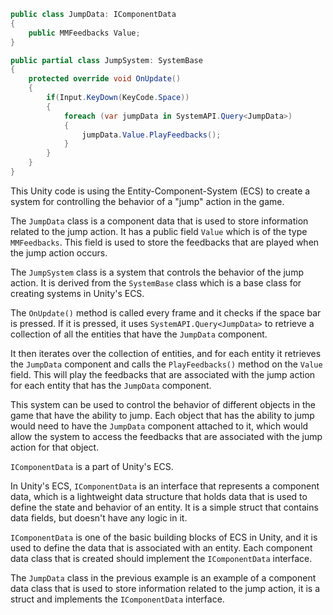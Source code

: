 ```C#
public class JumpData: IComponentData
{
	public MMFeedbacks Value;
}

public partial class JumpSystem: SystemBase
{
	protected override void OnUpdate()
	{
		if(Input.KeyDown(KeyCode.Space))
		{
			foreach (var jumpData in SystemAPI.Query<JumpData>)
			{
				jumpData.Value.PlayFeedbacks();
			}
		}
	}
}
```

This Unity code is using the Entity-Component-System (ECS) to create a system for controlling the behavior of a "jump" action in the game.

The `JumpData` class is a component data that is used to store information related to the jump action. It has a public field `Value` which is of the type `MMFeedbacks`. This field is used to store the feedbacks that are played when the jump action occurs.

The `JumpSystem` class is a system that controls the behavior of the jump action. It is derived from the `SystemBase` class which is a base class for creating systems in Unity's ECS.

The `OnUpdate()` method is called every frame and it checks if the space bar is pressed. If it is pressed, it uses `SystemAPI.Query<JumpData>` to retrieve a collection of all the entities that have the `JumpData` component.

It then iterates over the collection of entities, and for each entity it retrieves the `JumpData` component and calls the `PlayFeedbacks()` method on the `Value` field. This will play the feedbacks that are associated with the jump action for each entity that has the `JumpData` component.

This system can be used to control the behavior of different objects in the game that have the ability to jump. Each object that has the ability to jump would need to have the `JumpData` component attached to it, which would allow the system to access the feedbacks that are associated with the jump action for that object.

`IComponentData` is a part of Unity's ECS.

In Unity's ECS, `IComponentData` is an interface that represents a component data, which is a lightweight data structure that holds data that is used to define the state and behavior of an entity. It is a simple struct that contains data fields, but doesn't have any logic in it.

`IComponentData` is one of the basic building blocks of ECS in Unity, and it is used to define the data that is associated with an entity. Each component data class that is created should implement the `IComponentData` interface.

The `JumpData` class in the previous example is an example of a component data class that is used to store information related to the jump action, it is a struct and implements the `IComponentData` interface.